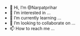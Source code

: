 - 👋 Hi, I’m @Narpatprihar
- 👀 I’m interested in ...
- 🌱 I’m currently learning ...
- 💞️ I’m looking to collaborate on ...
- 📫 How to reach me ...

<!---
Narpatprihar/Narpatprihar is a ✨ special ✨ repository because its `README.md` (this file) appears on your GitHub profile.
You can click the Preview link to take a look at your changes.
--->

